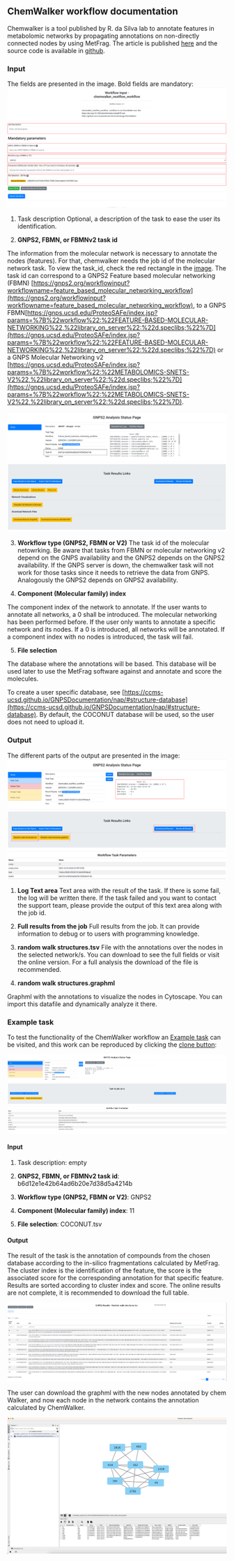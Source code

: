 ## ChemWalker workflow documentation

Chemwalker is a tool published by R. da Silva lab to annotate features in metabolomic networks by propagating annotations on non-directly connected nodes by using MetFrag. The article is published [here](https://academic.oup.com/bioinformatics/article/39/3/btad078/7067745) and the source code is available in [github](https://github.com/computational-chemical-biology). 

### Input

The fields are presented in the image. Bold fields are mandatory:
![chemwalker input fields image](./img/workflows/chemwalker/chemwalker_input.png)

1. Task description
Optional, a description of the task to ease the user its identification. 

2. **GNPS2, FBMN, or FBMNv2 task id**

The information from the molecular network is necessary to annotate the nodes (features). For that, chemwalker needs the job id of the molecular network task. To view the task_id, check the red rectangle in the [image](./img/workflows/task_id.png). The task id can correspond to a GNPS2 Feature based molecular networking (FBMN) [https://gnps2.org/workflowinput?workflowname=feature_based_molecular_networking_workflow](https://gnps2.org/workflowinput?workflowname=feature_based_molecular_networking_workflow), to a GNPS FBMN[https://gnps.ucsd.edu/ProteoSAFe/index.jsp?params=%7B%22workflow%22:%22FEATURE-BASED-MOLECULAR-NETWORKING%22,%22library_on_server%22:%22d.speclibs;%22%7D](https://gnps.ucsd.edu/ProteoSAFe/index.jsp?params=%7B%22workflow%22:%22FEATURE-BASED-MOLECULAR-NETWORKING%22,%22library_on_server%22:%22d.speclibs;%22%7D) or a GNPS Molecular Networking v2 [https://gnps.ucsd.edu/ProteoSAFe/index.jsp?params=%7B%22workflow%22:%22METABOLOMICS-SNETS-V2%22,%22library_on_server%22:%22d.speclibs;%22%7D](https://gnps.ucsd.edu/ProteoSAFe/index.jsp?params=%7B%22workflow%22:%22METABOLOMICS-SNETS-V2%22,%22library_on_server%22:%22d.speclibs;%22%7D). 

![task id location image](./img/workflows/task_id.png)

3. **Workflow type (GNPS2, FBMN or V2)**
The task id of the molecular netowrking. Be aware that tasks from FBMN or molecular networking v2 depend on the GNPS availability and the GNPS2 depends on the GNPS2 availability. If the GNPS server is down, the chemwalker task will not work for those tasks since it needs to retrieve the data from GNPS. Analogously the GNPS2 depends on GNPS2 availability. 

4. **Component (Molecular family) index** 

The component index of the network to annotate. If the user wants to annotate all networks, a 0 shall be introduced. 
The molecular networking has been performed before. If the user only wants to annotate a specific network and its nodes. If a 0 is introduced, all networks will be annotated. If a component index with no nodes is introduced, the task will fail. 

5. **File selection** 

The database where the annotations will be based. This database will be used later to use the MetFrag software against and annotate and score the molecules. 

To create a user specific database, see [https://ccms-ucsd.github.io/GNPSDocumentation/nap/#structure-database](https://ccms-ucsd.github.io/GNPSDocumentation/nap/#structure-database). By default, the COCONUT database will be used, so the user does not need to upload it. 


### Output

The different parts of the output are presented in the image:
![Workflow clone task button](./img/workflows/chemwalker/chemwalker_output.png)

1. **Log Text area**
Text area with the result of the task. If there is some fail, the log will be written there. If the task failed and you want to contact the support team, please provide the output of this text area along with the job id. 

2. **Full results from the job**
Full results from the job. It can provide information to debug or to users with programming knowledge. 

3. **random walk structures.tsv**
File with the annotations over the nodes in the selected network/s. You can download to see the full fields or visit the online version. For a full analysis the download of the file is recommended.

4. **random walk structures.graphml**

Graphml with the annotations to visualize the nodes in Cytoscape. You can import this datafile and dynamically analyze it there.

### Example task

To test the functionality of the ChemWalker workflow an [Example task](httpshttps://gnps2.org/status?task=13e0cc3fafd14f328197c0b45999abc8) can be visited, and this work can be reproduced by clicking the [clone button](./img/workflows/clone_button.png): 

![Workflow clone task button](./img/workflows/clone_button.png)

#### Input

1. Task description: empty

2. **GNPS2, FBMN, or FBMNv2 task id**: b6d12e1e42b64ad6b20e7d38d5a4214b

3. **Workflow type (GNPS2, FBMN or V2)**: GNPS2

4. **Component (Molecular family) index**: 11

5. **File selection**: COCONUT.tsv

#### Output

The result of the task is the annotation of compounds from the chosen database according to the in-silico fragmentations calculated by MetFrag. The cluster index is the identification of the feature, the score is the associated score for the corresponding annotation for that specific feature. Results are sorted according to cluster index and score. The online results are not complete, it is recommended to download the full table. 

![chemwalker annotations results example](./img/workflows/chemwalker/chemwalker_structures_tsv.png) 

The user can download the graphml with the new nodes annotated by chem Walker, and now each node in the network contains the annotation calculated by ChemWalker. 

![chemwalker graphml network results example](./img/workflows/chemwalker/chemwalker_network_graphml.png) 